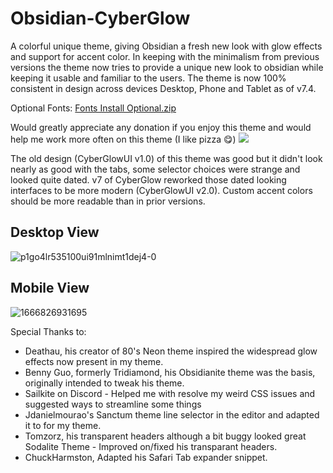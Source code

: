# Obsidian-CyberGlow

A colorful unique theme, giving Obsidian a fresh new look with glow effects and support for accent color. In keeping with the minimalism from previous versions the theme now tries to provide a unique new look to obsidian while keeping it usable and familiar to the users.
The theme is now 100% consistent in design across devices Desktop, Phone and Tablet as of v7.4.

Optional Fonts: [Fonts Install Optional.zip](https://github.com/ArtexJay/Obsidian-CyberGlow/files/6705588/Fonts.Install.Optional.zip)

Would greatly appreciate any donation if you enjoy this theme and would help me work more often on this theme (I like pizza 😋)
<a href="https://www.buymeacoffee.com/TheEmperorArt"><img src="https://img.buymeacoffee.com/button-api/?text=Buy me a pizza&emoji=🍕&slug=TheEmperorArt&button_colour=690ed8&font_colour=ffffff&font_family=Inter&outline_colour=ffffff&coffee_colour=FFDD00" /></a>


The old design (CyberGlowUI v1.0) of this theme was good but it didn't look nearly as good with the tabs, some selector choices were strange and looked quite dated. v7 of CyberGlow reworked those dated looking interfaces to be more modern (CyberGlowUI v2.0). Custom accent colors should be more readable than in prior versions.

## Desktop View
![p1go4lr535100ui91mlnimt1dej4-0](https://user-images.githubusercontent.com/32932497/215888370-e3572049-4ad1-4115-a4d7-7337d5cdaf88.png)


## Mobile View
![1666826931695](https://user-images.githubusercontent.com/32932497/198157599-624a448a-9f4b-4a6d-99b8-539ad4c1215b.jpg)

Special Thanks to:
- Deathau, his creator of 80's Neon theme inspired the widespread glow effects now present in my theme. 
- Benny Guo, formerly Tridiamond, his Obsidianite theme was the basis, originally intended to tweak his theme.
- Sailkite on Discord - Helped me with resolve my weird CSS issues and suggested ways to streamline some things
- Jdanielmourao's Sanctum theme line selector in the editor and adapted it to for my theme.
- Tomzorz, his transparent headers although a bit buggy looked great Sodalite Theme - Improved on/fixed his transparant headers.
- ChuckHarmston, Adapted his Safari Tab expander snippet.

